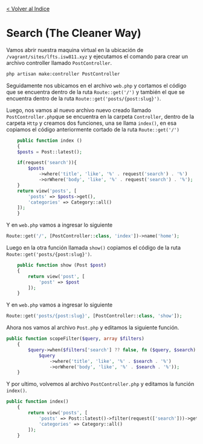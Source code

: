 [< Volver al Indice](/Docs/readme.md/)

# Search (The Cleaner Way)

Vamos abrir nuestra maquina virtual en la ubicación de `/vagrant/sites/lfts.isw811.xyz` y ejecutamos el comando para crear un archivo controller llamado `PostController`.

```bash
php artisan make:controller PostController
```

Seguidamente nos ubicamos en el archivo `web.php` y cortamos el código que se encuentra dentro de la ruta `Route::get('/')` y también el que se encuentra dentro de la ruta `Route::get('posts/{post:slug}')`.

Luego, nos vamos al nuevo archivo nuevo creado llamado `PostController.php`que se encuentra en la carpeta `Controller`, dentro de la carpeta `Http` y creamos dos funciones, una se llama `index()`, en esa copiamos el código anteriormente cortado de la ruta `Route::get('/')` 

```php
    public function index ()
    {
    $posts = Post::latest();

    if(request('search')){
        $posts
            ->where('title', 'like', '%' . request('search') . '%')
            ->orWhere('body', 'like', '%' . request('search') . '%');
    }
    return view('posts', [
        'posts' => $posts->get(),
        'categories' => Category::all()
    ]);
    }
```

Y en `web.php` vamos a ingresar lo siguiente

```php
Route::get('/', [PostController::class, 'index'])->name('home');
```

Luego en la otra función llamada `show()` copiamos el código de la ruta `Route::get('posts/{post:slug}')`.

```php
    public function show (Post $post)
    {
        return view('post', [
            'post' => $post
        ]);
    }
```
Y en `web.php` vamos a ingresar lo siguiente

```php
Route::get('posts/{post:slug}', [PostController::class, 'show']);
```

Ahora nos vamos al archivo `Post.php` y editamos la siguiente función.

```php
public function scopeFilter($query, array $filters)
    {
        $query->when($filters['search'] ?? false, fn ($query, $search) =>
            $query
                ->where('title', 'like', '%' . $search . '%')
                ->orWhere('body', 'like', '%' . $search . '%'));
    }
```

Y por ultimo, volvemos al archivo `PostController.php` y editamos la función `index()`.

```php
public function index()
    {
        return view('posts', [
            'posts' => Post::latest()->filter(request(['search']))->get(),
            'categories' => Category::all()
        ]);
    }
```
